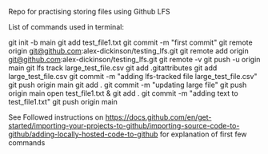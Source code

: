 Repo for practising storing files using Github LFS

List of commands used in terminal: 

git init -b main
git add test_file1.txt 
git commit -m "first commit"
git remote origin git@github.com:alex-dickinson/testing_lfs.git
git remote add origin git@github.com:alex-dickinson/testing_lfs.git
git remote -v
git push -u origin main
git lfs track large_test_file.csv 
git add .gitattributes
git add large_test_file.csv 
git commit -m "adding lfs-tracked file large_test_file.csv"
git push origin main
git add .
git commit -m "updating large file"
git push origin main
open test_file1.txt &
git add .
git commit -m "adding text to test_file1.txt"
git push origin main




See Followed instructions on 
https://docs.github.com/en/get-started/importing-your-projects-to-github/importing-source-code-to-github/adding-locally-hosted-code-to-github
for explanation of first few commands